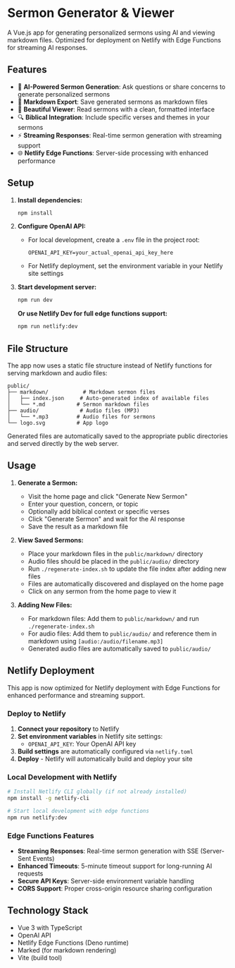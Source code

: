 # Sermon Generator & Viewer

A Vue.js app for generating personalized sermons using AI and viewing markdown files. Optimized for deployment on Netlify with Edge Functions for streaming AI responses.

## Features

- 🎯 **AI-Powered Sermon Generation**: Ask questions or share concerns to generate personalized sermons
- 📝 **Markdown Export**: Save generated sermons as markdown files
- 📖 **Beautiful Viewer**: Read sermons with a clean, formatted interface
- 🔍 **Biblical Integration**: Include specific verses and themes in your sermons
- ⚡ **Streaming Responses**: Real-time sermon generation with streaming support
- 🌐 **Netlify Edge Functions**: Server-side processing with enhanced performance

## Setup

1. **Install dependencies:**

   ```bash
   npm install
   ```

2. **Configure OpenAI API:**

   - For local development, create a `.env` file in the project root:
     ```
     OPENAI_API_KEY=your_actual_openai_api_key_here
     ```
   - For Netlify deployment, set the environment variable in your Netlify site settings

3. **Start development server:**

   ```bash
   npm run dev
   ```

   **Or use Netlify Dev for full edge functions support:**

   ```bash
   npm run netlify:dev
   ```

## File Structure

The app now uses a static file structure instead of Netlify functions for serving markdown and audio files:

```
public/
├── markdown/           # Markdown sermon files
│   ├── index.json     # Auto-generated index of available files
│   └── *.md          # Sermon markdown files
├── audio/             # Audio files (MP3)
│   └── *.mp3         # Audio files for sermons
└── logo.svg          # App logo
```

Generated files are automatically saved to the appropriate public directories and served directly by the web server.

## Usage

1. **Generate a Sermon:**

   - Visit the home page and click "Generate New Sermon"
   - Enter your question, concern, or topic
   - Optionally add biblical context or specific verses
   - Click "Generate Sermon" and wait for the AI response
   - Save the result as a markdown file

2. **View Saved Sermons:**

   - Place your markdown files in the `public/markdown/` directory
   - Audio files should be placed in the `public/audio/` directory
   - Run `./regenerate-index.sh` to update the file index after adding new files
   - Files are automatically discovered and displayed on the home page
   - Click on any sermon from the home page to view it

3. **Adding New Files:**
   - For markdown files: Add them to `public/markdown/` and run `./regenerate-index.sh`
   - For audio files: Add them to `public/audio/` and reference them in markdown using `[audio:/audio/filename.mp3]`
   - Generated audio files are automatically saved to `public/audio/`

## Netlify Deployment

This app is now optimized for Netlify deployment with Edge Functions for enhanced performance and streaming support.

### Deploy to Netlify

1. **Connect your repository** to Netlify
2. **Set environment variables** in Netlify site settings:
   - `OPENAI_API_KEY`: Your OpenAI API key
3. **Build settings** are automatically configured via `netlify.toml`
4. **Deploy** - Netlify will automatically build and deploy your site

### Local Development with Netlify

```bash
# Install Netlify CLI globally (if not already installed)
npm install -g netlify-cli

# Start local development with edge functions
npm run netlify:dev
```

### Edge Functions Features

- **Streaming Responses**: Real-time sermon generation with SSE (Server-Sent Events)
- **Enhanced Timeouts**: 5-minute timeout support for long-running AI requests
- **Secure API Keys**: Server-side environment variable handling
- **CORS Support**: Proper cross-origin resource sharing configuration

## Technology Stack

- Vue 3 with TypeScript
- OpenAI API
- Netlify Edge Functions (Deno runtime)
- Marked (for markdown rendering)
- Vite (build tool)

